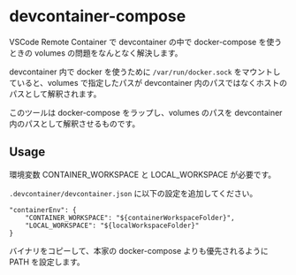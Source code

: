 devcontainer-compose
====

VSCode Remote Container で devcontainer の中で docker-compose を使うときの volumes の問題をなんとなく解決します。

devcontainer 内で docker を使うために `/var/run/docker.sock` をマウントしていると、volumes で指定したパスが devcontainer 内のパスではなくホストのパスとして解釈されます。

このツールは docker-compose をラップし、volumes のパスを devcontainer 内のパスとして解釈させるものです。

## Usage

環境変数 CONTAINER_WORKSPACE と LOCAL_WORKSPACE が必要です。

`.devcontainer/devcontainer.json` に以下の設定を追加してください。

```
"containerEnv": {
    "CONTAINER_WORKSPACE": "${containerWorkspaceFolder}",
    "LOCAL_WORKSPACE": "${localWorkspaceFolder}"
}
```

バイナリをコピーして、本家の docker-compose よりも優先されるように PATH を設定します。
